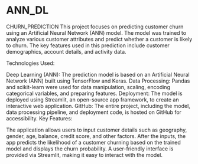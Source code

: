 # ANN_DL
CHURN_PREDICTION
This project focuses on predicting customer churn using an Artificial Neural Network (ANN) model. The model was trained to analyze various customer attributes and predict whether a customer is likely to churn. The key features used in this prediction include customer demographics, account details, and activity data.

Technologies Used:

Deep Learning (ANN): The prediction model is based on an Artificial Neural Network (ANN) built using TensorFlow and Keras.
Data Processing: Pandas and scikit-learn were used for data manipulation, scaling, encoding categorical variables, and preparing features.
Deployment: The model is deployed using Streamlit, an open-source app framework, to create an interactive web application.
GitHub: The entire project, including the model, data processing pipeline, and deployment code, is hosted on GitHub for accessibility.
Key Features:

The application allows users to input customer details such as geography, gender, age, balance, credit score, and other factors.
After the inputs, the app predicts the likelihood of a customer churning based on the trained model and displays the churn probability.
A user-friendly interface is provided via Streamlit, making it easy to interact with the model.
